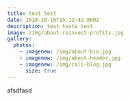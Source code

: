 ```yaml
---
title: test test
date: 2018-10-16T15:12:42.860Z
description: test teste test
image: /img/about-reinvest-profits.jpg
gallery:
  photos:
    - imagenew: /img/about-bio.jpg
    - imagenew: /img/about-header.jpg
    - imagenew: /img/cali-blog.jpg
      size: true
---
```

afsdfasd
